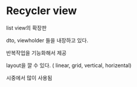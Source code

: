 # Recycler view

list view의 확장판

dto, viewholder 들을 내장하고 있다.

반복작업을 기능화해서 제공

layout을 깔 수 있다. ( linear, grid, vertical, horizental)

시중에서 많이 사용됨

